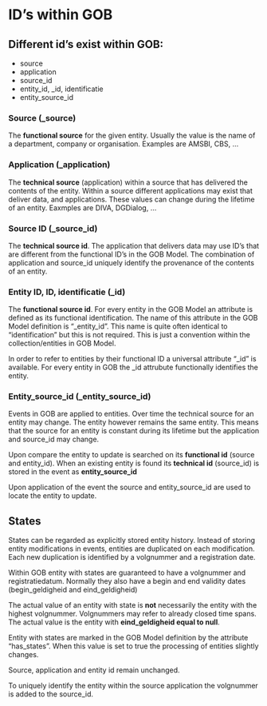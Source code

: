 # ID’s within GOB

## Different id’s exist within GOB:
- source
- application
- source_id
- entity_id, _id, identificatie
- entity_source_id

### Source (_source)
The **functional source** for the given entity. Usually the value is the name of a department, company or organisation.
Examples are AMSBI, CBS, …

### Application (_application)
The **technical source** (application) within a source that has delivered the contents of the entity.
Within a source different applications may exist that deliver data, and applications.
These values can change during the lifetime of an entity.
Eaxmples are DIVA, DGDialog, …

### Source ID (_source_id)
The **technical source id**.
The application that delivers data may use ID’s that are different from the functional ID’s in the GOB Model.
The combination of application and source_id uniquely identify the provenance of the contents of an entity.

### Entity ID, ID, identificatie (_id)
The **functional source id**.
For every entity in the GOB Model an attribute is defined as its functional identification.
The name of this attribute in the GOB Model definition is “_entity_id”.
This name is quite often identical to “identification” but this is not required.
This is just a convention within the collection/entities in GOB Model.

In order to refer to entities by their functional ID a universal attribute “_id” is available.
For every entity in GOB the _id attrubute functionally identifies the entity.

### Entity_source_id (_entity_source_id)
Events in GOB are applied to entities.
Over time the technical source for an entity may change.
The entity however remains the same entity.
This means that the source for an entity is constant during its lifetime but the application and source_id may change.

Upon compare the entity to update is searched on its **functional id** (source and entity_id).
When an existing entity is found its **technical id** (source_id) is stored in the event as **entity_source_id**

Upon application of the event the source and entity_source_id are used to locate the entity to update.

## States
States can be regarded as explicitly stored entity history.
Instead of storing entity modifications in events, entities are duplicated on each modification.
Each new duplication is identified by a volgnummer and a registration date.

Within GOB entity with states are guaranteed to have a volgnummer and registratiedatum.
Normally they also have a begin and end validity dates (begin_geldigheid and eind_geldigheid)

The actual value of an entity with state is **not** necessarily the entity with the highest volgnummer.
Volgnummers may refer to already closed time spans.
The actual value is the entity with **eind_geldigheid equal to null**.

Entity with states are marked in the GOB Model definition by the attribute “has_states”.
When this value is set to true the processing of entities slightly changes.

Source, application and entity id remain unchanged.

To uniquely identify the entity within the source application the volgnummer is added to the source_id.
